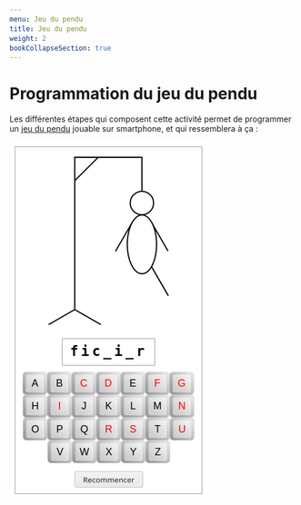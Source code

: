 ```yaml
---
menu: Jeu du pendu
title: Jeu du pendu
weight: 2
bookCollapseSection: true
---
```

<style>

</style>

# Programmation du jeu du pendu

Les différentes étapes qui composent cette activité permet de programmer un [jeu du pendu](https://fr.wikipedia.org/wiki/Le_Pendu_(jeu)) jouable sur smartphone, et qui ressemblera à ça :

![](assets/Pendu.png)

